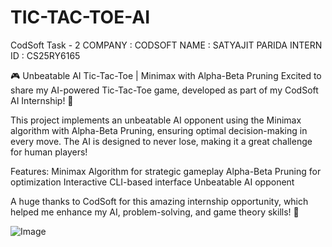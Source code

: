 # TIC-TAC-TOE-AI
CodSoft Task - 2
 COMPANY : CODSOFT
 NAME : SATYAJIT PARIDA 
 INTERN ID : CS25RY6165

 🎮 Unbeatable AI Tic-Tac-Toe | Minimax with Alpha-Beta Pruning
Excited to share my AI-powered Tic-Tac-Toe game, developed as part of my CodSoft AI Internship! 🚀

This project implements an unbeatable AI opponent using the Minimax algorithm with Alpha-Beta Pruning, ensuring optimal decision-making in every move. The AI is designed to never lose, making it a great challenge for human players!

 Features:
     Minimax Algorithm for strategic gameplay
     Alpha-Beta Pruning for optimization
     Interactive CLI-based interface
     Unbeatable AI opponent

A huge thanks to CodSoft for this amazing internship opportunity, which helped me enhance my AI, problem-solving, and game theory skills! 🙌

![Image](https://github.com/user-attachments/assets/35022b13-0779-4d7b-8e89-50c0a70f9de1)


